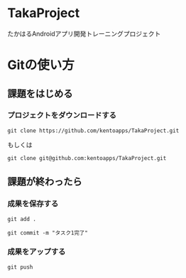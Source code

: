 # TakaProject
たかはるAndroidアプリ開発トレーニングプロジェクト

# Gitの使い方
## 課題をはじめる
### プロジェクトをダウンロードする
```
git clone https://github.com/kentoapps/TakaProject.git
```
もしくは
```
git clone git@github.com:kentoapps/TakaProject.git
```

## 課題が終わったら
### 成果を保存する
```
git add .
```
```
git commit -m "タスク1完了"
```

### 成果をアップする
```
git push
```
